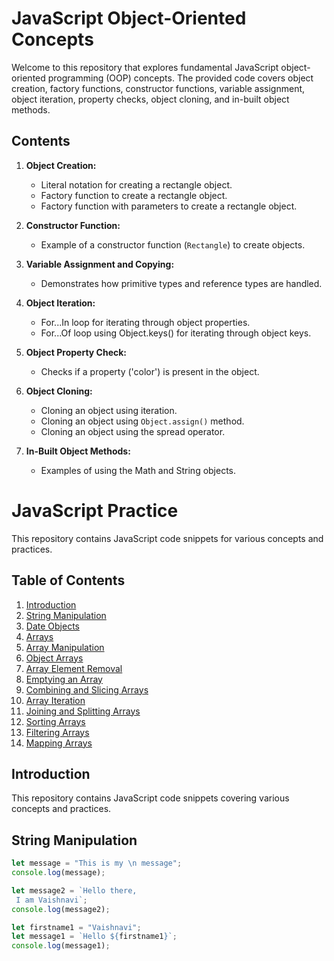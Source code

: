 # JavaScript Object-Oriented Concepts

Welcome to this repository that explores fundamental JavaScript object-oriented programming (OOP) concepts. The provided code covers object creation, factory functions, constructor functions, variable assignment, object iteration, property checks, object cloning, and in-built object methods.

## Contents

1. **Object Creation:**
   - Literal notation for creating a rectangle object.
   - Factory function to create a rectangle object.
   - Factory function with parameters to create a rectangle object.

2. **Constructor Function:**
   - Example of a constructor function (`Rectangle`) to create objects.

3. **Variable Assignment and Copying:**
   - Demonstrates how primitive types and reference types are handled.

4. **Object Iteration:**
   - For...In loop for iterating through object properties.
   - For...Of loop using Object.keys() for iterating through object keys.

5. **Object Property Check:**
   - Checks if a property ('color') is present in the object.

6. **Object Cloning:**
   - Cloning an object using iteration.
   - Cloning an object using `Object.assign()` method.
   - Cloning an object using the spread operator.

7. **In-Built Object Methods:**
   - Examples of using the Math and String objects.
  
# JavaScript Practice

This repository contains JavaScript code snippets for various concepts and practices.

## Table of Contents

1. [Introduction](#introduction)
2. [String Manipulation](#string-manipulation)
3. [Date Objects](#date-objects)
4. [Arrays](#arrays)
5. [Array Manipulation](#array-manipulation)
6. [Object Arrays](#object-arrays)
7. [Array Element Removal](#array-element-removal)
8. [Emptying an Array](#emptying-an-array)
9. [Combining and Slicing Arrays](#combining-and-slicing-arrays)
10. [Array Iteration](#array-iteration)
11. [Joining and Splitting Arrays](#joining-and-splitting-arrays)
12. [Sorting Arrays](#sorting-arrays)
13. [Filtering Arrays](#filtering-arrays)
14. [Mapping Arrays](#mapping-arrays)

## Introduction

This repository contains JavaScript code snippets covering various concepts and practices.

## String Manipulation

```javascript
let message = "This is my \n message";
console.log(message);

let message2 = `Hello there,
 I am Vaishnavi`;
console.log(message2);

let firstname1 = "Vaishnavi";
let message1 = `Hello ${firstname1}`;
console.log(message1);

